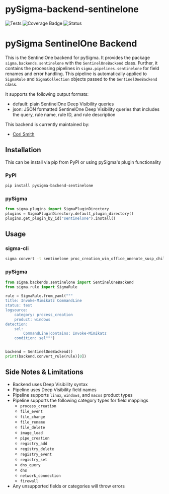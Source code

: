 # pySigma-backend-sentinelone
![Tests](https://github.com/7RedViolin/pysigma-backend-sentinelone/actions/workflows/test.yml/badge.svg)
![Coverage Badge](https://img.shields.io/endpoint?url=https://gist.githubusercontent.com/7RedViolin/430d03b407f337c2b20029c356355f8a/raw/7RedViolin-pySigma-backend-carbonblack.json)
![Status](https://img.shields.io/badge/Status-pre--release-orange)

# pySigma SentinelOne Backend

This is the SentinelOne backend for pySigma. It provides the package `sigma.backends.sentinelone` with the `SentinelOneBackend` class.
Further, it contains the processing pipelines in `sigma.pipelines.sentinelone` for field renames and error handling. This pipeline is automatically applied to `SigmaRule` and `SigmaCollection` objects passed to the `SentinelOneBackend` class.

It supports the following output formats:

* default: plain SentinelOne Deep Visibility queries
* json: JSON formatted SentinelOne Deep Visibility queries that includes the query, rule name, rule ID, and rule description

This backend is currently maintained by:

* [Cori Smith](https://github.com/7RedViolin/)

## Installation
This can be install via pip from PyPI or using pySigma's plugin functionality

### PyPI
```bash
pip install pysigma-backend-sentinelone
```

### pySigma
```python
from sigma.plugins import SigmaPluginDirectory
plugins = SigmaPluginDirectory.default_plugin_directory()
plugins.get_plugin_by_id("sentinelone").install()
```

## Usage

### sigma-cli
```bash
sigma convert -t sentinelone proc_creation_win_office_onenote_susp_child_processes.yml
```

### pySigma
```python
from sigma.backends.sentinelone import SentinelOneBackend
from sigma.rule import SigmaRule

rule = SigmaRule.from_yaml("""
title: Invoke-Mimikatz CommandLine
status: test
logsource:
    category: process_creation
    product: windows
detection:
    sel:
        CommandLine|contains: Invoke-Mimikatz
    condition: sel""")


backend = SentinelOneBackend()
print(backend.convert_rule(rule)[0])
```

## Side Notes & Limitations
- Backend uses Deep Visibility syntax
- Pipeline uses Deep Visibility field names
- Pipeline supports `linux`, `windows`, and `macos` product types
- Pipeline supports the following category types for field mappings
  - `process_creation`
  - `file_event`
  - `file_change`
  - `file_rename`
  - `file_delete`
  - `image_load`
  - `pipe_creation`
  - `registry_add`
  - `registry_delete`
  - `registry_event`
  - `registry_set`
  - `dns_query`
  - `dns`
  - `network_connection`
  - `firewall`
- Any unsupported fields or categories will throw errors
